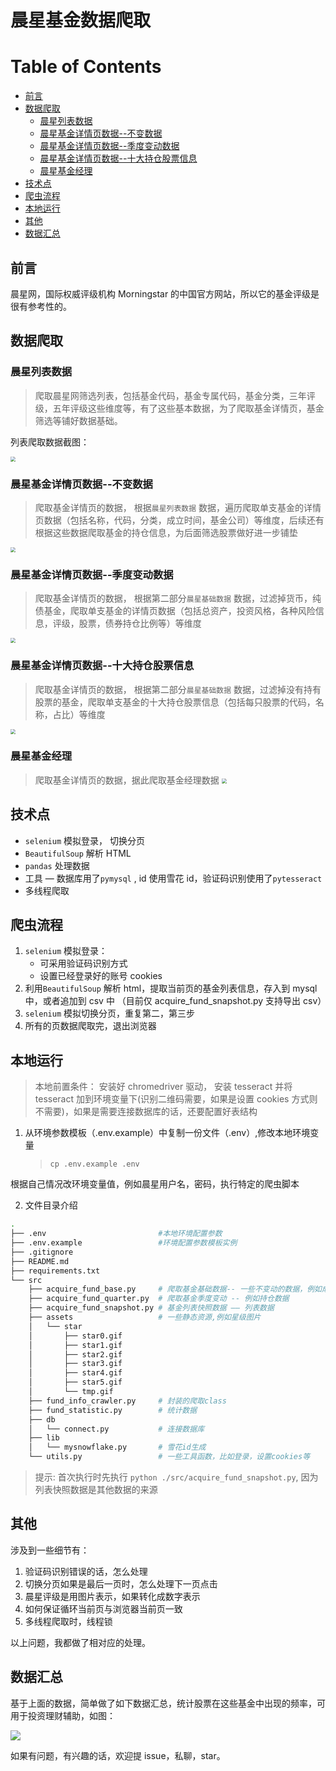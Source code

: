 # 晨星基金数据爬取

# Table of Contents

- [前言](#前言)
- [数据爬取](#数据爬取)
  - [晨星列表数据](#晨星列表数据)
  - [晨星基金详情页数据--不变数据](#晨星基金详情页数据--不变数据)
  - [晨星基金详情页数据--季度变动数据](#晨星基金详情页数据--季度变动数据)
  - [晨星基金详情页数据--十大持仓股票信息](#晨星基金详情页数据--十大持仓股票信息)
  - [晨星基金经理](#晨星基金经理)
- [技术点](#技术点)
- [爬虫流程](#爬虫流程)
- [本地运行](#本地运行)
- [其他](#其他)
- [数据汇总](#数据汇总)

## 前言

晨星网，国际权威评级机构 Morningstar 的中国官方网站，所以它的基金评级是很有参考性的。

## 数据爬取

### 晨星列表数据

> 爬取晨星网筛选列表，包括基金代码，基金专属代码，基金分类，三年评级，五年评级这些维度等，有了这些基本数据，为了爬取基金详情页，基金筛选等铺好数据基础。

列表爬取数据截图：

<img src="./screenshot/fund_list.png" style="zoom:50%;" />

### 晨星基金详情页数据--不变数据

> 爬取基金详情页的数据， 根据`晨星列表数据` 数据，遍历爬取单支基金的详情页数据（包括名称，代码，分类，成立时间，基金公司）等维度，后续还有根据这些数据爬取基金的持仓信息，为后面筛选股票做好进一步铺垫

<img src="./screenshot/fund_base.png" style="zoom:50%;" />

### 晨星基金详情页数据--季度变动数据

> 爬取基金详情页的数据， 根据第二部分`晨星基础数据` 数据，过滤掉货币，纯债基金，爬取单支基金的详情页数据（包括总资产，投资风格，各种风险信息，评级，股票，债券持仓比例等）等维度

<img src="./screenshot/fund_season.png" style="zoom:50%;" />

### 晨星基金详情页数据--十大持仓股票信息

> 爬取基金详情页的数据， 根据第二部分`晨星基础数据` 数据，过滤掉没有持有股票的基金，爬取单支基金的十大持仓股票信息（包括每只股票的代码，名称，占比）等维度

<img src="./screenshot/fund_stock.png" style="zoom:50%;" />

### 晨星基金经理

> 爬取基金详情页的数据，据此爬取基金经理数据
> <img src="./screenshot/fund_manager.png" style="zoom:50%;" />

## 技术点

- `selenium` 模拟登录， 切换分页
- `BeautifulSoup` 解析 HTML
- `pandas` 处理数据
- 工具 — 数据库用了`pymysql` , id 使用雪花 id，验证码识别使用了`pytesseract`
- 多线程爬取

## 爬虫流程

1. `selenium` 模拟登录：
   - 可采用验证码识别方式
   - 设置已经登录好的账号 cookies
2. 利用`BeautifulSoup` 解析 html，提取当前页的基金列表信息，存入到 mysql 中，或者追加到 csv 中 （目前仅 acquire_fund_snapshot.py 支持导出 csv）
3. `selenium` 模拟切换分页，重复第二，第三步
4. 所有的页数据爬取完，退出浏览器

## 本地运行

> 本地前置条件： 安装好 chromedriver 驱动， 安装 tesseract 并将 tesseract 加到环境变量下(识别二维码需要，如果是设置 cookies 方式则不需要)，如果是需要连接数据库的话，还要配置好表结构

1. 从环境参数模板（.env.example）中复制一份文件（.env）,修改本地环境变量

   > `cp .env.example .env`

根据自己情况改环境变量值，例如晨星用户名，密码，执行特定的爬虫脚本

2. 文件目录介绍

```bash
.
├── .env                         #本地环境配置参数
├── .env.example                 #环境配置参数模板实例
├── .gitignore
├── README.md
├── requirements.txt
└── src
    ├── acquire_fund_base.py     # 爬取基金基础数据-- 一些不变动的数据，例如成立时间
    ├── acquire_fund_quarter.py  # 爬取基金季度变动 -- 例如持仓数据
    ├── acquire_fund_snapshot.py # 基金列表快照数据 —— 列表数据
    ├── assets                   # 一些静态资源,例如星级图片
    │   └── star
    │       ├── star0.gif
    │       ├── star1.gif
    │       ├── star2.gif
    │       ├── star3.gif
    │       ├── star4.gif
    │       ├── star5.gif
    │       └── tmp.gif
    ├── fund_info_crawler.py     # 封装的爬取class
    ├── fund_statistic.py        # 统计数据
    ├── db
    │   └── connect.py           # 连接数据库
    ├── lib
    │   └── mysnowflake.py       # 雪花id生成
    └── utils.py                 # 一些工具函数，比如登录，设置cookies等

```

> 提示: 首次执行时先执行 `python ./src/acquire_fund_snapshot.py`, 因为列表快照数据是其他数据的来源

## 其他

涉及到一些细节有：

1. 验证码识别错误的话，怎么处理
2. 切换分页如果是最后一页时，怎么处理下一页点击
3. 晨星评级是用图片表示，如果转化成数字表示
4. 如何保证循环当前页与浏览器当前页一致
5. 多线程爬取时，线程锁

以上问题，我都做了相对应的处理。

## 数据汇总

基于上面的数据，简单做了如下数据汇总，统计股票在这些基金中出现的频率，可用于投资理财辅助，如图：

<img src="./screenshot/fund_statistic.png" />

如果有问题，有兴趣的话，欢迎提 issue，私聊，star。
